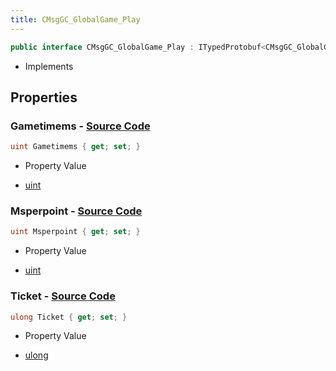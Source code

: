 ```yaml
---
title: CMsgGC_GlobalGame_Play
---
```


```csharp
public interface CMsgGC_GlobalGame_Play : ITypedProtobuf<CMsgGC_GlobalGame_Play>, INativeHandle
```

- Implements

## Properties

### **Gametimems** - [Source Code](https://github.com/swiftly-solution/swiftlys2/blob/main/managed/src/SwiftlyS2.Generated/Protobufs/Interfaces/CMsgGC_GlobalGame_Play.cs#L16)

```csharp
uint Gametimems { get; set; }
```

- Property Value

- [uint](https://learn.microsoft.com/dotnet/api/system.uint32)

### **Msperpoint** - [Source Code](https://github.com/swiftly-solution/swiftlys2/blob/main/managed/src/SwiftlyS2.Generated/Protobufs/Interfaces/CMsgGC_GlobalGame_Play.cs#L19)

```csharp
uint Msperpoint { get; set; }
```

- Property Value

- [uint](https://learn.microsoft.com/dotnet/api/system.uint32)

### **Ticket** - [Source Code](https://github.com/swiftly-solution/swiftlys2/blob/main/managed/src/SwiftlyS2.Generated/Protobufs/Interfaces/CMsgGC_GlobalGame_Play.cs#L13)

```csharp
ulong Ticket { get; set; }
```

- Property Value

- [ulong](https://learn.microsoft.com/dotnet/api/system.uint64)


